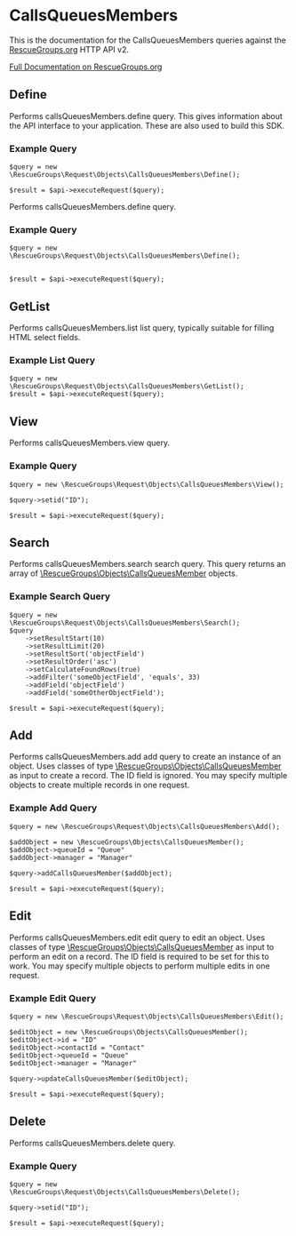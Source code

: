 # CallsQueuesMembers

This is the documentation for the CallsQueuesMembers queries against the [RescueGroups.org](https://www.rescuegroups.org/) HTTP API v2.

[Full Documentation on RescueGroups.org](https://userguide.rescuegroups.org/display/APIDG/Object+definitions#Objectdefinitions-callsQueuesMembers)

## Define
Performs callsQueuesMembers.define query. This gives information about the API interface to your application. These are also used to build this SDK.

### Example Query

    $query = new \RescueGroups\Request\Objects\CallsQueuesMembers\Define();

    $result = $api->executeRequest($query);
Performs callsQueuesMembers.define query.

### Example Query

    $query = new \RescueGroups\Request\Objects\CallsQueuesMembers\Define();


    $result = $api->executeRequest($query);

## GetList
Performs callsQueuesMembers.list list query, typically suitable for filling HTML select fields.

### Example List Query

    $query = new \RescueGroups\Request\Objects\CallsQueuesMembers\GetList();
    $result = $api->executeRequest($query);
## View
Performs callsQueuesMembers.view query.

### Example Query

    $query = new \RescueGroups\Request\Objects\CallsQueuesMembers\View();

    $query->setid("ID");

    $result = $api->executeRequest($query);

## Search
Performs callsQueuesMembers.search search query. This query returns an array of [\RescueGroups\Objects\CallsQueuesMember](../../../src/Objects/CallsQueuesMember.php) objects.

### Example Search Query

    $query = new \RescueGroups\Request\Objects\CallsQueuesMembers\Search();
    $query
        ->setResultStart(10)
        ->setResultLimit(20)
        ->setResultSort('objectField')
        ->setResultOrder('asc')
        ->setCalculateFoundRows(true)
        ->addFilter('someObjectField', 'equals', 33)
        ->addField('objectField')
        ->addField('someOtherObjectField');

    $result = $api->executeRequest($query);
## Add
Performs callsQueuesMembers.add add query to create an instance of an object. Uses classes of type [\RescueGroups\Objects\CallsQueuesMember](../../../src/Objects/CallsQueuesMember.php) as input to create a record. The ID field is ignored. You may specify multiple objects to create multiple records in one request.

### Example Add Query

    $query = new \RescueGroups\Request\Objects\CallsQueuesMembers\Add();

    $addObject = new \RescueGroups\Objects\CallsQueuesMember();
    $addObject->queueId = "Queue"
    $addObject->manager = "Manager"

    $query->addCallsQueuesMember($addObject);

    $result = $api->executeRequest($query);
## Edit
Performs callsQueuesMembers.edit edit query to edit an object. Uses classes of type [\RescueGroups\Objects\CallsQueuesMember](../../../src/Objects/CallsQueuesMember.php) as input to perform an edit on a record. The ID field is required to be set for this to work. You may specify multiple objects to perform multiple edits in one request.

### Example Edit Query

    $query = new \RescueGroups\Request\Objects\CallsQueuesMembers\Edit();

    $editObject = new \RescueGroups\Objects\CallsQueuesMember();
    $editObject->id = "ID"
    $editObject->contactId = "Contact"
    $editObject->queueId = "Queue"
    $editObject->manager = "Manager"

    $query->updateCallsQueuesMember($editObject);

    $result = $api->executeRequest($query);
## Delete
Performs callsQueuesMembers.delete query.

### Example Query

    $query = new \RescueGroups\Request\Objects\CallsQueuesMembers\Delete();

    $query->setid("ID");

    $result = $api->executeRequest($query);

